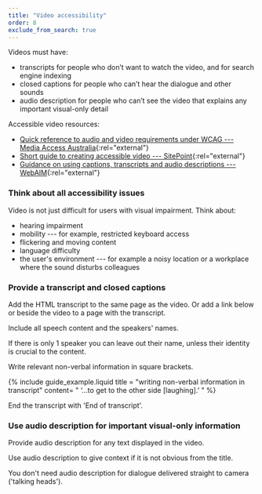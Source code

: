 ```yaml
---
title: "Video accessibility"
order: 8
exclude_from_search: true
---
```


Videos must have:
- transcripts for people who don’t want to watch the video, and for search engine indexing
- closed captions for people who can’t hear the dialogue and other sounds
- audio description for people who can’t see the video that explains any important visual-only detail

Accessible video resources:

- [Quick reference to audio and video requirements under WCAG --- Media Access Australia](https://mediaaccess.org.au/practical-web-accessibility/media/requirements){:rel="external"}
- [Short guide to creating accessible video --- SitePoint](https://www.sitepoint.com/accessible-video/){:rel="external"}
- [Guidance on using captions, transcripts and audio descriptions --- WebAIM](http://webaim.org/techniques/captions/){:rel="external"}

### Think about all accessibility issues

Video is not just difficult for users with visual impairment. Think about:

- hearing impairment
- mobility --- for example, restricted keyboard access
- flickering and moving content
- language difficulty
- the user's environment --- for example a noisy location or a workplace where the sound disturbs colleagues

### Provide a transcript and closed captions

Add the HTML transcript to the same page as the video. Or add a link below or beside the video to a page with the transcript.

Include all speech content and the speakers' names.

If there is only 1 speaker you can leave out their name, unless their identity is crucial to the content.

Write relevant non-verbal information in square brackets.

{% include guide_example.liquid
  title = "writing non-verbal information in transcript"
  content= "
‘...to get to the other side [laughing].’
"
%}

End the transcript with 'End of transcript'.

### Use audio description for important visual-only information

Provide audio description for any text displayed in the video.

Use audio description to give context if it is not obvious from the title.

You don't need audio description for dialogue delivered straight to camera ('talking heads').
